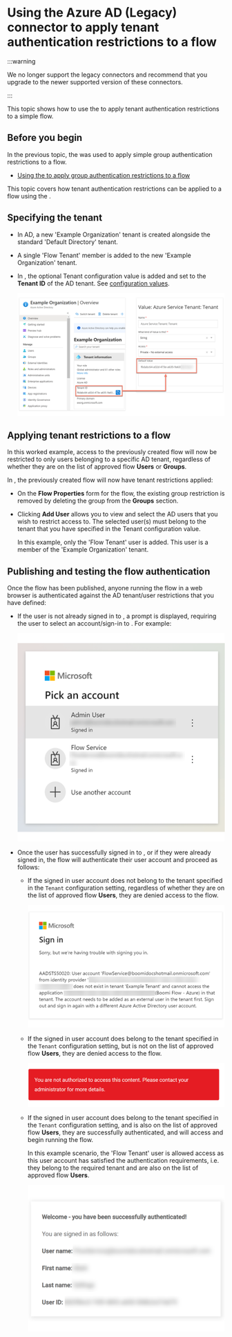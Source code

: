 # Using the Azure AD (Legacy) connector to apply tenant authentication restrictions to a flow

<head>
  <meta name="guidename" content="Flow"/>
  <meta name="context" content="GUID-e9d1d535-babf-4434-811d-ff1da9f18112"/>
</head>

:::warning

We no longer support the legacy connectors and recommend that you upgrade to the newer supported version of these connectors.

:::

This topic shows how to use the to apply tenant authentication restrictions to a simple flow.

## Before you begin

In the previous topic, the was used to apply simple group authentication restrictions to a flow.

-   [Using the to apply group authentication restrictions to a flow](flo-Azure_AD_Groups_6a941c3e-8370-46df-ad8c-f62a18d4af7e.md)


This topic covers how tenant authentication restrictions can be applied to a flow using the .

## Specifying the tenant

-   In AD, a new 'Example Organization' tenant is created alongside the standard 'Default Directory' tenant.

-   A single 'Flow Tenant' member is added to the new 'Example Organization' tenant.

-   In , the optional Tenant configuration value is added and set to the **Tenant ID** of the AD tenant. See [configuration values](flo-Azure_AD_Service_Configuration_Values_4362ad7f-b2ad-43eb-b940-fed42f4fe90f.md).

    ![Tenant configuration value](../Images/img-flow-Azure_tenant_3b7f1292-89ac-4097-8ba5-e84c2f377f29.png)


## Applying tenant restrictions to a flow

In this worked example, access to the previously created flow will now be restricted to only users belonging to a specific AD tenant, regardless of whether they are on the list of approved flow **Users** or **Groups**.

In , the previously created flow will now have tenant restrictions applied:

-   On the **Flow Properties** form for the flow, the existing group restriction is removed by deleting the group from the **Groups** section.

-   Clicking **Add User** allows you to view and select the AD users that you wish to restrict access to. The selected user\(s\) must belong to the tenant that you have specified in the Tenant configuration value.

    In this example, only the 'Flow Tenant' user is added. This user is a member of the 'Example Organization' tenant.


## Publishing and testing the flow authentication

Once the flow has been published, anyone running the flow in a web browser is authenticated against the AD tenant/user restrictions that you have defined:

-   If the user is not already signed in to , a prompt is displayed, requiring the user to select an account/sign-in to . For example:

    ![User authentication sign-in](../Images/img-flo-Azure_User_signin_80257a01-c31a-422b-a28a-341c757fb49e.png)

-   Once the user has successfully signed in to , or if they were already signed in, the flow will authenticate their user account and proceed as follows:

    -   If the signed in user account does not belong to the tenant specified in the `Tenant` configuration setting, regardless of whether they are on the list of approved flow **Users**, they are denied access to the flow.

        ![User access denied due to tenant](../Images/img-flo-Azure_Tenant_error_f849cf93-7ff9-4715-b764-9e6d890a83bf.png)

    -   If the signed in user account does belong to the tenant specified in the `Tenant` configuration setting, but is not on the list of approved flow **Users**, they are denied access to the flow.

        ![User access denied](../Images/img-flo-Azure_User_denied_4285b4ce-d738-4336-bc43-5e4b0d26f5a9.png)

    -   If the signed in user account does belong to the tenant specified in the `Tenant` configuration setting, and is also on the list of approved flow **Users**, they are successfully authenticated, and will access and begin running the flow.

        In this example scenario, the 'Flow Tenant' user is allowed access as this user account has satisfied the authentication requirements, i.e. they belong to the required tenant and are also on the list of approved flow **Users**.

        ![User access granted](../Images/img-flo-Azure_User_success_68c4ad68-8aa5-4dd2-993a-a936d001912b.png)